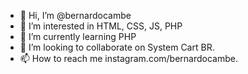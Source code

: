 - 👋 Hi, I’m @bernardocambe
- 👀 I’m interested in HTML, CSS, JS, PHP
- 🌱 I’m currently learning PHP
- 💞️ I’m looking to collaborate on System Cart BR.
- 📫 How to reach me instagram.com/bernardocambe.

